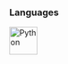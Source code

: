 ### Languages
<img src="https://external-content.duckduckgo.com/iu/?u=https%3A%2F%2Fi0.wp.com%2Ftinkercademy.com%2Fwp-content%2Fuploads%2F2018%2F04%2Fpython-icon.png%3Fssl%3D1&f=1&nofb=1&ipt=342fa960dec28423382ada2f09eb505b6ff91362b786b2a84f27cbcac505ec7e&ipo=images" alt="Python" width="50" height="50">
